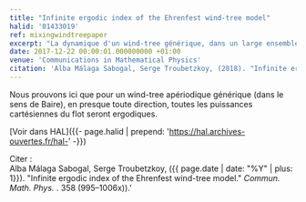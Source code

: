 ```yaml
---
title: "Infinite ergodic index of the Ehrenfest wind-tree model"
halid: '01433019'
ref: mixingwindtreepaper
excerpt: "La dynamique d'un wind-tree générique, dans un large ensemble de directions,  satisfait que toutes ses puissances cartésiennes sont ergodiques."
date: 2017-12-22 00:00:01.000000000 +01:00
venue: 'Communications in Mathematical Physics'
citation: 'Alba Málaga Sabogal, Serge Troubetzkoy, (2018). "Infinite ergodic index of the Ehrenfest wind-tree model." <i> Commun. Math. Phys. </i>. 358 (995–1006x).'
---
```


Nous prouvons ici que pour un wind-tree apériodique générique (dans le sens de Baire), en presque toute direction, toutes les puissances cartésiennes du flot seront ergodiques.

[Voir dans HAL]({{- page.halid | prepend: 'https://hal.archives-ouvertes.fr/hal-' -}})

Citer :<br>
Alba Málaga Sabogal, Serge Troubetzkoy, ({{ page.date | date: "%Y" | plus: 1}}). "Infinite ergodic index of the Ehrenfest wind-tree model." <i> Commun. Math. Phys. </i>. 358 (995–1006x)).'
